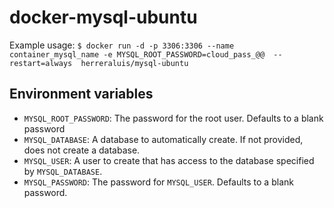 docker-mysql-ubuntu
============

Example usage: 
     `$ docker run -d -p 3306:3306 --name container_mysql_name -e MYSQL_ROOT_PASSWORD=cloud_pass_@@  --restart=always  herreraluis/mysql-ubuntu`

Environment variables
---------------------

 - `MYSQL_ROOT_PASSWORD`: The password for the root user. Defaults to a blank password
 - `MYSQL_DATABASE`: A database to automatically create. If not provided, does not create a database.
 - `MYSQL_USER`: A user to create that has access to the database specified by `MYSQL_DATABASE`.
 - `MYSQL_PASSWORD`: The password for `MYSQL_USER`. Defaults to a blank password.

